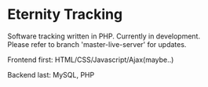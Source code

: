 # Eternity Tracking

Software tracking written in PHP. Currently in development. <br>
Please refer to branch 'master-live-server' for updates.<br>


Frontend first: HTML/CSS/Javascript/Ajax(maybe..)

Backend last: MySQL, PHP
